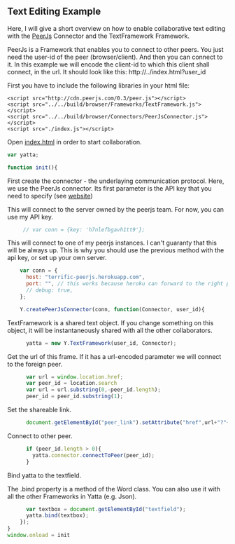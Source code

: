 ## Text Editing Example
Here, I will give a short overview on how to enable collaborative text editing with the
[PeerJs](http://peerjs.com/) Connector and the TextFramework Framework.

PeerJs is a Framework that enables you to connect to other peers. You just need the
user-id of the peer (browser/client). And then you can connect to it. In this example we will encode
the client-id to which this client shall connect, in the url.
It should look like this: http://../index.html?user_id

First you have to include the following libraries in your html file:
```
<script src="http://cdn.peerjs.com/0.3/peer.js"></script>
<script src="../../build/browser/Frameworks/TextFramework.js"></script>
<script src="../../build/browser/Connectors/PeerJsConnector.js"></script>
<script src="./index.js"></script>
```
Open [index.html](./index.html) in order to start collaboration.


```js
var yatta;

function init(){
```


First create the connector - the underlaying communication protocol.
Here, we use the PeerJs connector. Its first parameter is the API key that you need to specify (see [website](http://peerjs.com/))


This will connect to the server owned by the peerjs team.
For now, you can use my API key.


```js
     // var conn = {key: 'h7nlefbgavh1tt9'};
```


This will connect to one of my peerjs instances.
I can't guaranty that this will be always up. This is why you should use the previous method with the api key,
or set up your own server.


```js
    var conn = {
      host: "terrific-peerjs.herokuapp.com",
      port: "", // this works because heroku can forward to the right port.
      // debug: true,
    };

    Y.createPeerJsConnector(conn, function(Connector, user_id){
```


TextFramework is a shared text object. If you change something on this object,
it will be instantaneously shared with all the other collaborators.


```js
      yatta = new Y.TextFramework(user_id, Connector);
```


Get the url of this frame. If it has a url-encoded parameter
we will connect to the foreign peer.


```js
      var url = window.location.href;
      var peer_id = location.search
      var url = url.substring(0,-peer_id.length);
      peer_id = peer_id.substring(1);
```


Set the shareable link.


```js
      document.getElementById("peer_link").setAttribute("href",url+"?"+user_id);
```


Connect to other peer.


```js
      if (peer_id.length > 0){
        yatta.connector.connectToPeer(peer_id);
      }
```


Bind yatta to the textfield.

The .bind property is a method of the Word class. You can also use it with all the other Frameworks in Yatta (e.g. Json).


```js
      var textbox = document.getElementById("textfield");
      yatta.bind(textbox);
    });
}
window.onload = init
```

